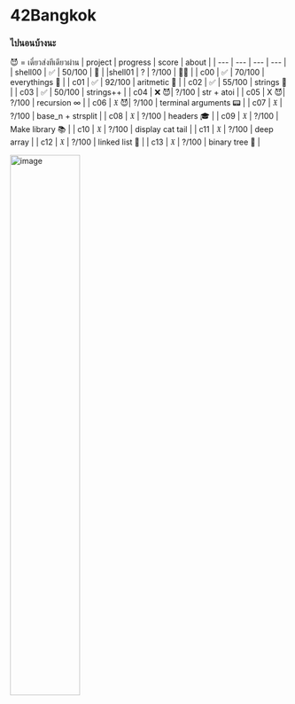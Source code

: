 # 42Bangkok
### ไปนอนบ้างนะ
😈 = เดี๋ยวส่งทีเดียวผ่าน
| project | progress | score | about | 
| --- | --- | --- | --- |
| shell00 | ✅ | 50/100 | 🦀 |
|shell01 | ? | ?/100 | 🦀🦞 |
| c00 | ✅ | 70/100 | everythings 🥹 |
| c01 | ✅ | 92/100 | aritmetic 🔢 |
| c02 | ✅ | 55/100 | strings 🧵 |
| c03 | ✅ | 50/100 | strings++ |
| c04 | ❌ 😈| ?/100 | str + atoi |
| c05 | X  😈| ?/100 | recursion ∞ |
| c06 | 𝔛  😈| ?/100 | terminal arguments 📟 |
| c07 | 𝔛  | ?/100 | base_n + strsplit |
| c08 | 𝔛 | ?/100 | headers 🎓 |
| c09 | 𝔛 | ?/100 | Make library 📚 |
| c10 | 𝔛 | ?/100 | display cat tail |
| c11 | 𝔛 | ?/100 | deep array |
| c12 | 𝔛 | ?/100 | linked list 🔗 |
| c13 | 𝔛 | ?/100 | binary tree 🌴 |

<img width="50%" alt="image" src="https://user-images.githubusercontent.com/61963667/197270663-aa1f8187-964a-4acb-b05d-98f98ae0d745.png">
